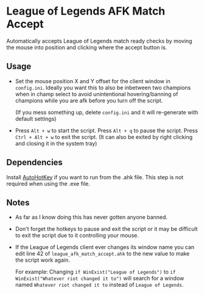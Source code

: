 # League of Legends AFK Match Accept

Automatically accepts League of Legends match ready checks by moving the mouse into position and clicking where the accept button is.

## Usage

- Set the mouse position X and Y offset for the client window in `config.ini`. Ideally you want this to also be inbetween two champions when in champ select to avoid unintentional hovering/banning of champions while you are afk before you turn off the script.

    (If you mess something up, delete `config.ini` and it will re-generate with default settings)

- Press `Alt + w` to start the script. Press `Alt + q` to pause the script. Press `Ctrl + Alt + w` to exit the script. (It can also be exited by right clicking and closing it in the system tray)

## Dependencies

Install [AutoHotKey](https://www.autohotkey.com/) if you want to run from the .ahk file. This step is not required when using the .exe file.

## Notes

- As far as I know doing this has never gotten anyone banned.

- Don't forget the hotkeys to pause and exit the script or it may be difficult to exit the script due to it controlling your mouse.

- If the League of Legends client ever changes its window name you can edit line 42 of `league_afk_match_accept.ahk` to the new value to make the script work again.

    For example: Changing `if WinExist("League of Legends")` to `if WinExist("Whatever riot changed it to")` will search for a window named `Whatever riot changed it to` instead of `League of Legends`.